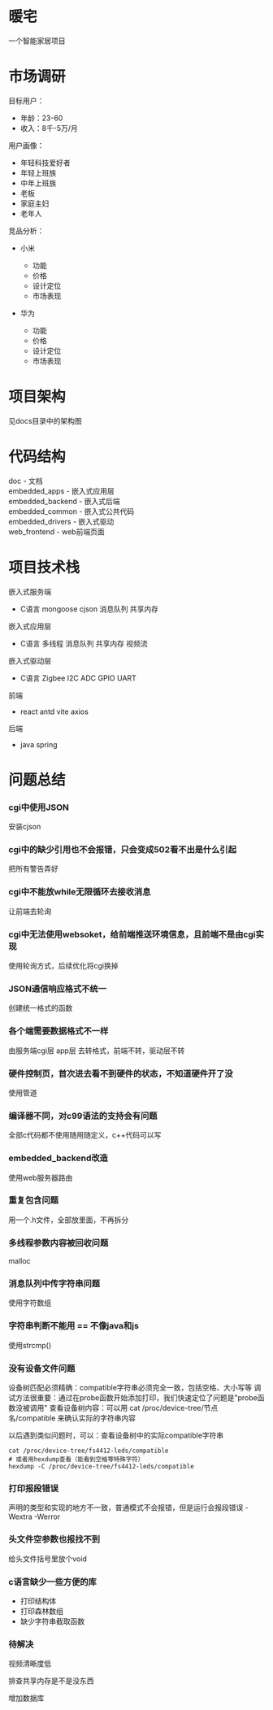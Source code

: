 # 暖宅
一个智能家居项目

# 市场调研
目标用户： 
  - 年龄：23-60
  - 收入：8千-5万/月

用户画像：
- 年轻科技爱好者
- 年轻上班族
- 中年上班族
- 老板
- 家庭主妇
- 老年人

竞品分析：
- 小米 
  - 功能
  - 价格
  - 设计定位
  - 市场表现  

- 华为
  - 功能
  - 价格
  - 设计定位
  - 市场表现  

# 项目架构
见docs目录中的架构图

# 代码结构
doc - 文档  
embedded_apps - 嵌入式应用层  
embedded_backend - 嵌入式后端  
embedded_common - 嵌入式公共代码  
embedded_drivers - 嵌入式驱动  
web_frontend - web前端页面

# 项目技术栈
嵌入式服务端
- C语言 mongoose cjson 消息队列 共享内存  

嵌入式应用层  
- C语言 多线程 消息队列 共享内存 视频流  

嵌入式驱动层  
- C语言 Zigbee I2C ADC GPIO UART  

前端
- react antd vite axios  

后端
- java spring  

# 问题总结
### cgi中使用JSON
安装cjson

### cgi中的缺少引用也不会报错，只会变成502看不出是什么引起
把所有警告弄好

### cgi中不能放while无限循环去接收消息
让前端去轮询

### cgi中无法使用websoket，给前端推送环境信息，且前端不是由cgi实现
使用轮询方式，后续优化将cgi换掉

### JSON通信响应格式不统一
创建统一格式的函数

### 各个端需要数据格式不一样
由服务端cgi层 app层 去转格式，前端不转，驱动层不转

### 硬件控制页，首次进去看不到硬件的状态，不知道硬件开了没
使用管道

### 编译器不同，对c99语法的支持会有问题
全部c代码都不使用随用随定义，c++代码可以写

### embedded_backend改造
使用web服务器路由

### 重复包含问题
用一个.h文件，全部放里面，不再拆分

### 多线程参数内容被回收问题
malloc

### 消息队列中传字符串问题
使用字符数组

### 字符串判断不能用 == 不像java和js
使用strcmp()

### 没有设备文件问题
设备树匹配必须精确：compatible字符串必须完全一致，包括空格、大小写等
调试方法很重要：通过在probe函数开始添加打印，我们快速定位了问题是"probe函数没被调用"
查看设备树内容：可以用 cat /proc/device-tree/节点名/compatible 来确认实际的字符串内容

以后遇到类似问题时，可以：查看设备树中的实际compatible字符串
```shell
cat /proc/device-tree/fs4412-leds/compatible
# 或者用hexdump查看（能看到空格等特殊字符）
hexdump -C /proc/device-tree/fs4412-leds/compatible
```

### 打印报段错误
声明的类型和实现的地方不一致，普通模式不会报错，但是运行会报段错误
-Wextra -Werror

### 头文件空参数也报找不到
给头文件括号里放个void

### c语言缺少一些方便的库
- 打印结构体
- 打印森林数组
- 缺少字符串截取函数

### 待解决
视频清晰度低

排查共享内存是不是没东西

增加数据库
